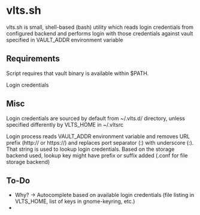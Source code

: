 # vlts.sh

vlts.sh is small, shell-based (bash) utility which reads login credentials from configured backend and performs login with those credentials against vault specified in VAULT_ADDR environment variable

## Requirements

Script requires that vault binary is available within $PATH.

Login credentials

## Misc

Login credentials are sourced by default from ~/.vlts.d/ directory, unless specified differently by VLTS_HOME in ~/.vltsrc

Login process reads VAULT_ADDR environment variable and removes URL prefix (http:// or https://) and replaces port separator (:) with underscore (:). That string is used to lookup login credentials. Based on the storage backend used, lookup key might have prefix or suffix added (.conf for file storage backend)

## To-Do

- Why? -> Autocomplete based on available login credentials (file listing in VLTS_HOME, list of keys in gnome-keyring, etc.)
-
